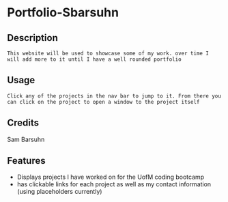 # Portfolio-Sbarsuhn
## Description

    This website will be used to showcase some of my work. over time I will add more to it until I have a well rounded portfolio
    

## Usage

    Click any of the projects in the nav bar to jump to it. From there you can click on the project to open a window to the project itself 


## Credits

Sam Barsuhn


## Features
- Displays projects I have worked on for the UofM coding bootcamp
- has clickable links for each project as well as my contact information (using placeholders currently)
